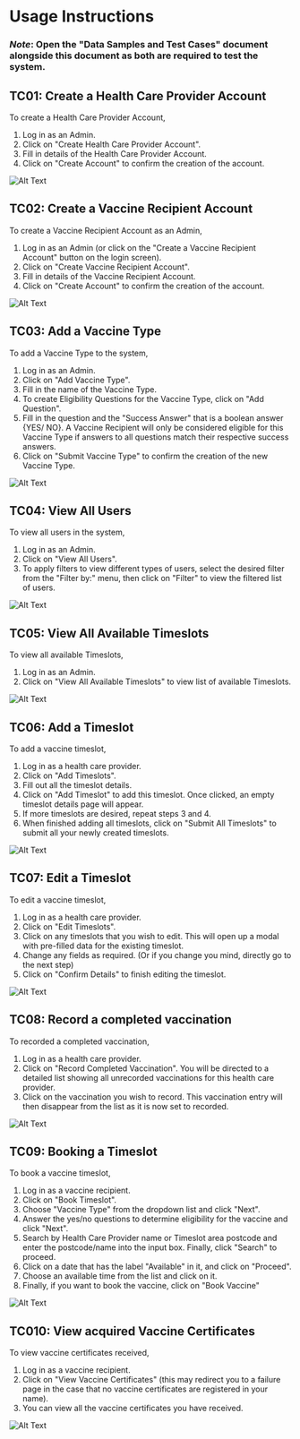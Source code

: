 # Usage Instructions #

### *Note*: Open the "Data Samples and Test Cases" document alongside this document as both are required to test the system. ###

## TC01: Create a Health Care Provider Account ##
To create a Health Care Provider Account,
1. Log in as an Admin.
2. Click on "Create Health Care Provider Account".
3. Fill in details of the Health Care Provider Account.
4. Click on "Create Account" to confirm the creation of the account.

![Alt Text](../part2/resources/create_hcp.gif)


## TC02: Create a Vaccine Recipient Account ##
To create a Vaccine Recipient Account as an Admin,
1. Log in as an Admin (or click on the "Create a Vaccine Recipient Account" button on the login screen).
2. Click on "Create Vaccine Recipient Account".
3. Fill in details of the Vaccine Recipient Account.
4. Click on "Create Account" to confirm the creation of the account.

![Alt Text](../part2/resources/create_vr_admin.gif)


## TC03: Add a Vaccine Type  ##
To add a Vaccine Type to the system,
1. Log in as an Admin.
2. Click on "Add Vaccine Type".
3. Fill in the name of the Vaccine Type.
4. To create Eligibility Questions for the Vaccine Type, click on "Add Question".
5. Fill in the question and the "Success Answer" that is a boolean answer {YES/ NO}. A Vaccine Recipient will only be
   considered eligible for this Vaccine Type if answers to all questions match their respective success answers.
6. Click on "Submit Vaccine Type" to confirm the creation of the new Vaccine Type.

![Alt Text](../part2/resources/add_vaccine_type.gif)


## TC04: View All Users ##
To view all users in the system,
1. Log in as an Admin.
2. Click on "View All Users".
3. To apply filters to view different types of users, select the desired filter from the "Filter by:" menu, then click on "Filter" to view the filtered list of users.

![Alt Text](../part2/resources/view_all_users.gif)


## TC05: View All Available Timeslots ##
To view all available Timeslots,
1. Log in as an Admin.
2. Click on "View All Available Timeslots" to view list of available Timeslots.

![Alt Text](../part2/resources/view_all_available_timeslots.gif)


## TC06: Add a Timeslot ##
To add a vaccine timeslot,
1. Log in as a health care provider.
2. Click on "Add Timeslots".
3. Fill out all the timeslot details.
4. Click on "Add Timeslot" to add this timeslot. Once clicked, an empty timeslot details page will appear.
5. If more timeslots are desired, repeat steps 3 and 4.
6. When finished adding all timeslots, click on "Submit All Timeslots" to submit all your newly created timeslots.

![Alt Text](../part2/resources/add_timeslot.gif)


## TC07: Edit a Timeslot ##
To edit a vaccine timeslot,
1. Log in as a health care provider.
2. Click on "Edit Timeslots".
3. Click on any timeslots that you wish to edit. This will open up a modal with pre-filled data for the existing timeslot.
4. Change any fields as required. (Or if you change you mind, directly go to the next step)
5. Click on "Confirm Details" to finish editing the timeslot.

![Alt Text](../part2/resources/edit_timeslots.gif)


## TC08: Record a completed vaccination ##
To recorded a completed vaccination,
1. Log in as a health care provider.
2. Click on "Record Completed Vaccination". You will be directed to a detailed list showing all unrecorded vaccinations for this health care provider.
3. Click on the vaccination you wish to record. This vaccination entry will then disappear from the list as it is now set to recorded.

![Alt Text](../part2/resources/record_completed_vaccination.gif)


## TC09: Booking a Timeslot ##
To book a vaccine timeslot,
1. Log in as a vaccine recipient.
2. Click on "Book Timeslot".
3. Choose "Vaccine Type" from the dropdown list and click "Next".
4. Answer the yes/no questions to determine eligibility for the vaccine and click "Next".
5. Search by Health Care Provider name or Timeslot area postcode and enter the postcode/name into the input box. Finally, click "Search" to proceed.
6. Click on a date that has the label "Available" in it, and click on "Proceed".
7. Choose an available time from the list and click on it.
8. Finally, if you want to book the vaccine, click on "Book Vaccine"

![Alt Text](../part2/resources/book_timeslot.gif)


## TC010: View acquired Vaccine Certificates ##
To view vaccine certificates received,
1. Log in as a vaccine recipient.
2. Click on "View Vaccine Certificates" (this may redirect you to a failure page in the case that no vaccine certificates are registered in your name).
3. You can view all the vaccine certificates you have received.

![Alt Text](../part2/resources/view_vaccine_certificates.gif)